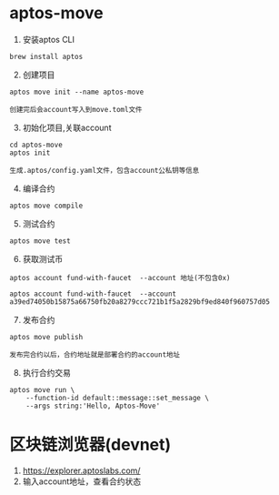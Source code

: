# aptos-move
1. 安装aptos CLI
```
brew install aptos
```

2. 创建项目
```
aptos move init --name aptos-move

创建完后会account写入到move.toml文件
```

3. 初始化项目,关联account
```
cd aptos-move
aptos init

生成.aptos/config.yaml文件，包含account公私钥等信息
```

4. 编译合约
```
aptos move compile
```

5. 测试合约
```
aptos move test
```

6. 获取测试币
```
aptos account fund-with-faucet  --account 地址(不包含0x)

aptos account fund-with-faucet  --account a39ed74050b15875a66750fb20a8279ccc721b1f5a2829bf9ed840f960757d05
```                  

7. 发布合约
```
aptos move publish

发布完合约以后，合约地址就是部署合约的account地址
```

8. 执行合约交易
```
aptos move run \
    --function-id default::message::set_message \
    --args string:'Hello, Aptos-Move'
```

# 区块链浏览器(devnet)
1. https://explorer.aptoslabs.com/
2. 输入account地址，查看合约状态
